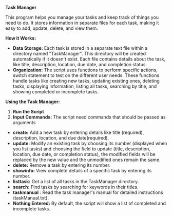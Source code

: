 ﻿


**Task Manager**

This program helps you manage your tasks and keep track of things you need to do. It stores information in separate files for each task, making it easy to add, update, delete, and view them.

**How it Works:**

-   **Data Storage:** Each task is stored in a separate text file within a directory named "TaskManager". This directory will be created automatically if it doesn't exist. Each file contains details about the task, like title, description, location, due date, and completion status.
-   **Organization:** The script uses functions to perform specific actions, switch statement to test on the different user needs. These functions handle tasks like creating new tasks, updating existing ones, deleting tasks, displaying information, listing all tasks, searching by title, and showing completed or incomplete tasks.

**Using the Task Manager:**

1.  **Run the Script**
2.  **Input Commands:** The script need commands that should be passed as arguments

-   **create:** Add a new task by entering details like title (required), description, location, and due date(required).
-   **update:** Modify an existing task by choosing its number (displayed when you list tasks) and choosing the field to update (title, description, location, due date, or completion status), the modified fields will be replaced by the new value and the unmodified ones remain the same.
-   **delete:** Remove a task by entering its number.
-   **showinfo:** View complete details of a specific task by entering its number.
-   **listtask:** Get a list of all tasks in the TaskManager directory.
-   **search:** Find tasks by searching for keywords in their titles.
-   **taskmanual** : Read the task manager's manual for detailed instructions (taskManual.txt).
-   **Nothing Entered:** By default, the script will show a list of completed and incomplete tasks.


